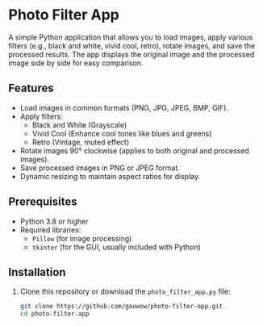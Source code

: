 # Photo Filter App

A simple Python application that allows you to load images, apply various filters (e.g., black and white, vivid cool, retro), rotate images, and save the processed results. The app displays the original image and the processed image side by side for easy comparison.

## Features
- Load images in common formats (PNG, JPG, JPEG, BMP, GIF).
- Apply filters:
  - Black and White (Grayscale)
  - Vivid Cool (Enhance cool tones like blues and greens)
  - Retro (Vintage, muted effect)
- Rotate images 90° clockwise (applies to both original and processed images).
- Save processed images in PNG or JPEG format.
- Dynamic resizing to maintain aspect ratios for display.

## Prerequisites
- Python 3.8 or higher
- Required libraries:
  - `Pillow` (for image processing)
  - `tkinter` (for the GUI, usually included with Python)

## Installation
1. Clone this repository or download the `photo_filter_app.py` file:
   ```bash
   git clone https://github.com/gauwow/photo-filter-app.git
   cd photo-filter-app
